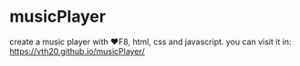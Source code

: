 # musicPlayer
create a music player with ❤F8, html, css and javascript. you can visit it in: https://vth20.github.io/musicPlayer/
